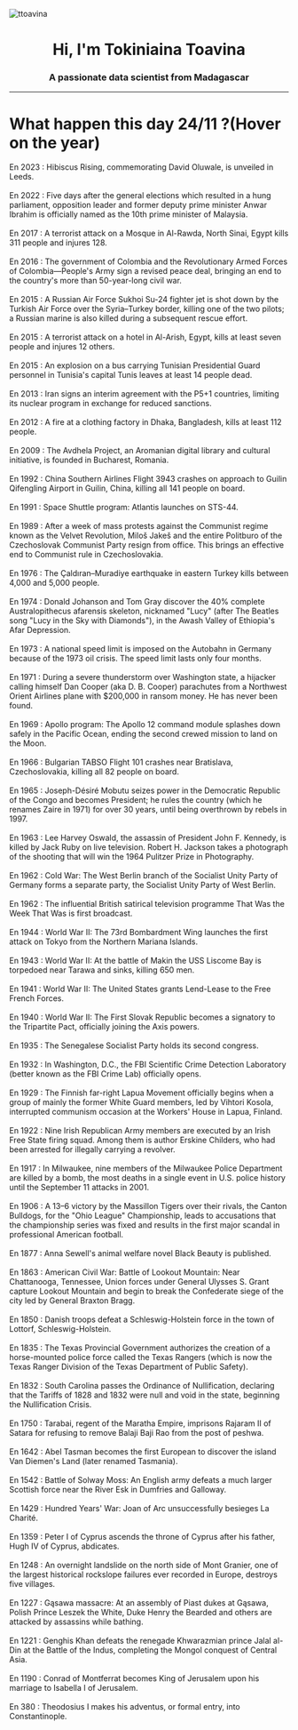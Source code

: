 
<p align="left"> <img src="https://komarev.com/ghpvc/?username=ttoavina&label=Profile%20views&color=0e75b6&style=flat" alt="ttoavina" /> </p>
<h1 align="center">Hi, I'm Tokiniaina Toavina</h1>
<h3 align="center">A passionate data scientist from Madagascar</h3>
    
<hr/>
<h1> What happen this day 24/11 ?(Hover on the year)</h1>

En 2023 : Hibiscus Rising, commemorating David Oluwale, is unveiled in Leeds.
<br/><br/>
En 2022 : Five days after the general elections which resulted in a hung parliament, opposition leader and former deputy prime minister Anwar Ibrahim is officially named as the 10th prime minister of Malaysia.
<br/><br/>
En 2017 : A terrorist attack on a Mosque in Al-Rawda, North Sinai, Egypt kills 311 people and injures 128.
<br/><br/>
En 2016 : The government of Colombia and the Revolutionary Armed Forces of Colombia—People's Army sign a revised peace deal, bringing an end to the country's more than 50-year-long civil war.
<br/><br/>
En 2015 : A Russian Air Force Sukhoi Su-24 fighter jet is shot down by the Turkish Air Force over the Syria–Turkey border, killing one of the two pilots; a Russian marine is also killed during a subsequent rescue effort.
<br/><br/>
En 2015 : A terrorist attack on a hotel in Al-Arish, Egypt, kills at least seven people and injures 12 others.
<br/><br/>
En 2015 : An explosion on a bus carrying Tunisian Presidential Guard personnel in Tunisia's capital Tunis leaves at least 14 people dead.
<br/><br/>
En 2013 : Iran signs an interim agreement with the P5+1 countries, limiting its nuclear program in exchange for reduced sanctions.
<br/><br/>
En 2012 : A fire at a clothing factory in Dhaka, Bangladesh, kills at least 112 people.
<br/><br/>
En 2009 : The Avdhela Project, an Aromanian digital library and cultural initiative, is founded in Bucharest, Romania.
<br/><br/>
En 1992 : China Southern Airlines Flight 3943 crashes on approach to Guilin Qifengling Airport in Guilin, China, killing all 141 people on board.
<br/><br/>
En 1991 : Space Shuttle program: Atlantis launches on STS-44.
<br/><br/>
En 1989 : After a week of mass protests against the Communist regime known as the Velvet Revolution, Miloš Jakeš and the entire Politburo of the Czechoslovak Communist Party resign from office.  This brings an effective end to Communist rule in Czechoslovakia.
<br/><br/>
En 1976 : The Çaldıran–Muradiye earthquake in eastern Turkey kills between 4,000 and 5,000 people.
<br/><br/>
En 1974 : Donald Johanson and Tom Gray discover the 40% complete Australopithecus afarensis skeleton, nicknamed "Lucy" (after The Beatles song "Lucy in the Sky with Diamonds"), in the Awash Valley of Ethiopia's Afar Depression.
<br/><br/>
En 1973 : A national speed limit is imposed on the Autobahn in Germany because of the 1973 oil crisis. The speed limit lasts only four months.
<br/><br/>
En 1971 : During a severe thunderstorm over Washington state, a hijacker calling himself Dan Cooper (aka D. B. Cooper) parachutes from a Northwest Orient Airlines plane with $200,000 in ransom money. He has never been found.
<br/><br/>
En 1969 : Apollo program: The Apollo 12 command module splashes down safely in the Pacific Ocean, ending the second crewed mission to land on the Moon.
<br/><br/>
En 1966 : Bulgarian TABSO Flight 101 crashes near Bratislava, Czechoslovakia, killing all 82 people on board.
<br/><br/>
En 1965 : Joseph-Désiré Mobutu seizes power in the Democratic Republic of the Congo and becomes President; he rules the country (which he renames Zaire in 1971) for over 30 years, until being overthrown by rebels in 1997.
<br/><br/>
En 1963 : Lee Harvey Oswald, the assassin of President John F. Kennedy, is killed by Jack Ruby on live television. Robert H. Jackson takes a photograph of the shooting that will win the 1964 Pulitzer Prize in Photography.
<br/><br/>
En 1962 : Cold War: The West Berlin branch of the Socialist Unity Party of Germany forms a separate party, the Socialist Unity Party of West Berlin.
<br/><br/>
En 1962 : The influential British satirical television programme That Was the Week That Was is first broadcast.
<br/><br/>
En 1944 : World War II: The 73rd Bombardment Wing launches the first attack on Tokyo from the Northern Mariana Islands.
<br/><br/>
En 1943 : World War II: At the battle of Makin the USS Liscome Bay is torpedoed near Tarawa and sinks, killing 650 men.
<br/><br/>
En 1941 : World War II: The United States grants Lend-Lease to the Free French Forces.
<br/><br/>
En 1940 : World War II: The First Slovak Republic becomes a signatory to the Tripartite Pact, officially joining the Axis powers.
<br/><br/>
En 1935 : The Senegalese Socialist Party holds its second congress.
<br/><br/>
En 1932 : In Washington, D.C., the FBI Scientific Crime Detection Laboratory (better known as the FBI Crime Lab) officially opens.
<br/><br/>
En 1929 : The Finnish far-right Lapua Movement officially begins when a group of mainly the former White Guard members, led by Vihtori Kosola, interrupted communism occasion at the Workers' House in Lapua, Finland.
<br/><br/>
En 1922 : Nine Irish Republican Army members are executed by an Irish Free State firing squad. Among them is author Erskine Childers, who had been arrested for illegally carrying a revolver.
<br/><br/>
En 1917 : In Milwaukee, nine members of the Milwaukee Police Department are killed by a bomb, the most deaths in a single event in U.S. police history until the September 11 attacks in 2001.
<br/><br/>
En 1906 : A 13–6 victory by the Massillon Tigers over their rivals, the Canton Bulldogs, for the "Ohio League" Championship, leads to accusations that the championship series was fixed and results in the first major scandal in professional American football.
<br/><br/>
En 1877 : Anna Sewell's animal welfare novel Black Beauty is published.
<br/><br/>
En 1863 : American Civil War: Battle of Lookout Mountain: Near Chattanooga, Tennessee, Union forces under General Ulysses S. Grant capture Lookout Mountain and begin to break the Confederate siege of the city led by General Braxton Bragg.
<br/><br/>
En 1850 : Danish troops defeat a Schleswig-Holstein force in the town of Lottorf, Schleswig-Holstein.
<br/><br/>
En 1835 : The Texas Provincial Government authorizes the creation of a horse-mounted police force called the Texas Rangers (which is now the Texas Ranger Division of the Texas Department of Public Safety).
<br/><br/>
En 1832 : South Carolina passes the Ordinance of Nullification, declaring that the Tariffs of 1828 and 1832 were null and void in the state, beginning the Nullification Crisis.
<br/><br/>
En 1750 : Tarabai, regent of the Maratha Empire, imprisons Rajaram II of Satara for refusing to remove Balaji Baji Rao from the post of peshwa.
<br/><br/>
En 1642 : Abel Tasman becomes the first European to discover the island Van Diemen's Land (later renamed Tasmania).
<br/><br/>
En 1542 : Battle of Solway Moss: An English army defeats a much larger Scottish force near the River Esk in Dumfries and Galloway.
<br/><br/>
En 1429 : Hundred Years' War: Joan of Arc unsuccessfully besieges La Charité.
<br/><br/>
En 1359 : Peter I of Cyprus ascends the throne of Cyprus after his father, Hugh IV of Cyprus, abdicates.
<br/><br/>
En 1248 : An overnight landslide on the north side of Mont Granier, one of the largest historical rockslope failures ever recorded in Europe, destroys five villages.
<br/><br/>
En 1227 : Gąsawa massacre: At an assembly of Piast dukes at Gąsawa, Polish Prince Leszek the White,  Duke Henry the Bearded and others are attacked by assassins while bathing.
<br/><br/>
En 1221 : Genghis Khan defeats the renegade Khwarazmian prince Jalal al-Din at the Battle of the Indus, completing the Mongol conquest of Central Asia.
<br/><br/>
En 1190 : Conrad of Montferrat becomes King of Jerusalem upon his marriage to Isabella I of Jerusalem.
<br/><br/>
En 380 : Theodosius I makes his adventus, or formal entry, into Constantinople.
<br/><br/>
